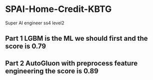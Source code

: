 # SPAI-Home-Credit-KBTG
Super AI engineer ss4 level2

## Part 1 LGBM is the ML we should first and the score is 0.79

## Part 2 AutoGluon with preprocess feature engineering the score is 0.89
